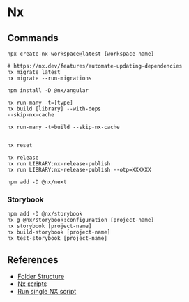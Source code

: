 # Nx

## Commands

```
npx create-nx-workspace@latest [workspace-name]

# https://nx.dev/features/automate-updating-dependencies
nx migrate latest
nx migrate --run-migrations

npm install -D @nx/angular

nx run-many -t=[type]
nx build [library] --with-deps
--skip-nx-cache

nx run-many -t=build --skip-nx-cache


nx reset

nx release
nx run LIBRARY:nx-release-publish
nx run LIBRARY:nx-release-publish --otp=XXXXXX

npm add -D @nx/next
```

### Storybook

```
npm add -D @nx/storybook
nx g @nx/storybook:configuration [project-name]
nx storybook [project-name]
nx build-storybook [project-name]
nx test-storybook [project-name]
```

## References

- [Folder Structure](https://nx.dev/concepts/more-concepts/folder-structure)
- [Nx scripts](https://www.youtube.com/watch?v=PRURABLaS8s)
- [Run single NX script](https://stackoverflow.com/questions/67692895/how-to-run-a-single-typescript-file-with-nx)
